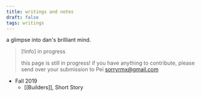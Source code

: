 ```yaml
---
title: writings and notes
draft: false
tags: writings
---
```


a glimpse into dan's brilliant mind.

> [!info] in progress
> 
> this page is still in progress! if you have anything to contribute, please send over your submission to Pei sorryrmx@gmail.com

 - Fall 2019
	 - [[Builders]], Short Story